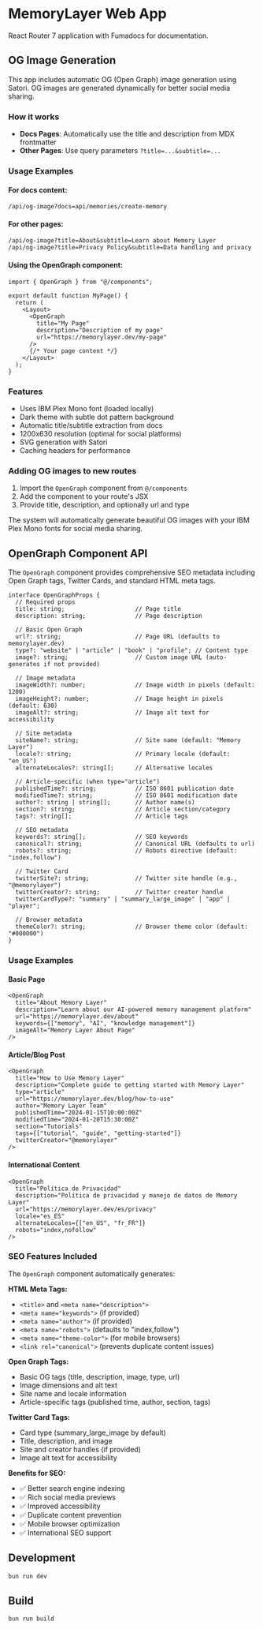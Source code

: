 # MemoryLayer Web App

React Router 7 application with Fumadocs for documentation.

## OG Image Generation

This app includes automatic OG (Open Graph) image generation using Satori. OG images are generated dynamically for better social media sharing.

### How it works

- **Docs Pages**: Automatically use the title and description from MDX frontmatter
- **Other Pages**: Use query parameters `?title=...&subtitle=...`

### Usage Examples

#### For docs content:
```
/api/og-image?docs=api/memories/create-memory
```

#### For other pages:
```
/api/og-image?title=About&subtitle=Learn about Memory Layer
/api/og-image?title=Privacy Policy&subtitle=Data handling and privacy
```

#### Using the OpenGraph component:
```tsx
import { OpenGraph } from "@/components";

export default function MyPage() {
  return (
    <Layout>
      <OpenGraph 
        title="My Page" 
        description="Description of my page"
        url="https://memorylayer.dev/my-page" 
      />
      {/* Your page content */}
    </Layout>
  );
}
```

### Features

- Uses IBM Plex Mono font (loaded locally)
- Dark theme with subtle dot pattern background
- Automatic title/subtitle extraction from docs
- 1200x630 resolution (optimal for social platforms)
- SVG generation with Satori
- Caching headers for performance

### Adding OG images to new routes

1. Import the `OpenGraph` component from `@/components`
2. Add the component to your route's JSX
3. Provide title, description, and optionally url and type

The system will automatically generate beautiful OG images with your IBM Plex Mono fonts for social media sharing.

## OpenGraph Component API

The `OpenGraph` component provides comprehensive SEO metadata including Open Graph tags, Twitter Cards, and standard HTML meta tags.

```tsx
interface OpenGraphProps {
  // Required props
  title: string;                    // Page title
  description: string;              // Page description
  
  // Basic Open Graph
  url?: string;                     // Page URL (defaults to memorylayer.dev)
  type?: "website" | "article" | "book" | "profile"; // Content type
  image?: string;                   // Custom image URL (auto-generates if not provided)
  
  // Image metadata
  imageWidth?: number;              // Image width in pixels (default: 1200)
  imageHeight?: number;             // Image height in pixels (default: 630)
  imageAlt?: string;                // Image alt text for accessibility
  
  // Site metadata
  siteName?: string;                // Site name (default: "Memory Layer")
  locale?: string;                  // Primary locale (default: "en_US")
  alternateLocales?: string[];      // Alternative locales
  
  // Article-specific (when type="article")
  publishedTime?: string;           // ISO 8601 publication date
  modifiedTime?: string;            // ISO 8601 modification date
  author?: string | string[];       // Author name(s)
  section?: string;                 // Article section/category
  tags?: string[];                  // Article tags
  
  // SEO metadata
  keywords?: string[];              // SEO keywords
  canonical?: string;               // Canonical URL (defaults to url)
  robots?: string;                  // Robots directive (default: "index,follow")
  
  // Twitter Card
  twitterSite?: string;             // Twitter site handle (e.g., "@memorylayer")
  twitterCreator?: string;          // Twitter creator handle
  twitterCardType?: "summary" | "summary_large_image" | "app" | "player";
  
  // Browser metadata
  themeColor?: string;              // Browser theme color (default: "#000000")
}
```

### Usage Examples

#### Basic Page
```tsx
<OpenGraph 
  title="About Memory Layer"
  description="Learn about our AI-powered memory management platform"
  url="https://memorylayer.dev/about"
  keywords={["memory", "AI", "knowledge management"]}
  imageAlt="Memory Layer About Page"
/>
```

#### Article/Blog Post
```tsx
<OpenGraph 
  title="How to Use Memory Layer"
  description="Complete guide to getting started with Memory Layer"
  type="article"
  url="https://memorylayer.dev/blog/how-to-use"
  author="Memory Layer Team"
  publishedTime="2024-01-15T10:00:00Z"
  modifiedTime="2024-01-20T15:30:00Z"
  section="Tutorials"
  tags={["tutorial", "guide", "getting-started"]}
  twitterCreator="@memorylayer"
/>
```

#### International Content
```tsx
<OpenGraph 
  title="Política de Privacidad"
  description="Política de privacidad y manejo de datos de Memory Layer"
  url="https://memorylayer.dev/es/privacy"
  locale="es_ES"
  alternateLocales={["en_US", "fr_FR"]}
  robots="index,nofollow"
/>
```

### SEO Features Included

The `OpenGraph` component automatically generates:

**HTML Meta Tags:**
- `<title>` and `<meta name="description">`
- `<meta name="keywords">` (if provided)
- `<meta name="author">` (if provided)
- `<meta name="robots">` (defaults to "index,follow")
- `<meta name="theme-color">` (for mobile browsers)
- `<link rel="canonical">` (prevents duplicate content issues)

**Open Graph Tags:**
- Basic OG tags (title, description, image, type, url)
- Image dimensions and alt text
- Site name and locale information
- Article-specific tags (published time, author, section, tags)

**Twitter Card Tags:**
- Card type (summary_large_image by default)
- Title, description, and image
- Site and creator handles (if provided)
- Image alt text for accessibility

**Benefits for SEO:**
- ✅ Better search engine indexing
- ✅ Rich social media previews
- ✅ Improved accessibility
- ✅ Duplicate content prevention
- ✅ Mobile browser optimization
- ✅ International SEO support

## Development

```bash
bun run dev
```

## Build

```bash
bun run build
```
